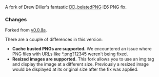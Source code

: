 A fork of Drew Diller's fantastic [DD_belatedPNG](http://www.dillerdesign.com/experiment/DD_belatedPNG/) IE6 PNG fix.

### Changes

Forked from [v0.0.8a](http://www.dillerdesign.com/experiment/DD_belatedPNG/#download).

There are a couple of differences in this version:

- **Cache busted PNGs are supported.** We encountered an issue where PNG files with URLs like *.png?12345 weren't being fixed.
- **Resized images are supported.** This fork allows you to use an img tag and display the image at a different size. Previously a resized image would be displayed at its original size after the fix was applied.